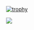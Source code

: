 [![trophy](https://github-profile-trophy.vercel.app/?username=code-xhyun&column=4&no-frame=true)](https://github.com/ryo-ma/github-profile-trophy)


<a href="https://github.com/code-xhyun">
  <img align="center" src="https://github-readme-stats.vercel.app/api?username=code-xhyun&count_private=true&show_icons=true&line_height=20"/>
</a>
</br>
